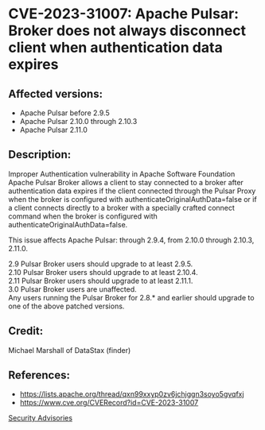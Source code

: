 # CVE-2023-31007: Apache Pulsar: Broker does not always disconnect client when authentication data expires 

## Affected versions:

- Apache Pulsar before 2.9.5
- Apache Pulsar 2.10.0 through 2.10.3
- Apache Pulsar 2.11.0

## Description:

Improper Authentication vulnerability in Apache Software Foundation Apache Pulsar Broker allows a client to stay connected to a broker after authentication data expires if the client connected through the Pulsar Proxy when the broker is configured with authenticateOriginalAuthData=false or if a client connects directly to a broker with a specially crafted connect command when the broker is configured with authenticateOriginalAuthData=false.

This issue affects Apache Pulsar: through 2.9.4, from 2.10.0 through 2.10.3, 2.11.0.

2.9 Pulsar Broker users should upgrade to at least 2.9.5.<br/>
2.10 Pulsar Broker users should upgrade to at least 2.10.4.<br/>
2.11 Pulsar Broker users should upgrade to at least 2.11.1.<br/>
3.0 Pulsar Broker users are unaffected.<br/>
Any users running the Pulsar Broker for 2.8.* and earlier should upgrade to one of the above patched versions.<br/>

## Credit:

Michael Marshall of DataStax (finder)

## References:

- https://lists.apache.org/thread/qxn99xxyp0zv6jchjggn3soyo5gvqfxj
- https://www.cve.org/CVERecord?id=CVE-2023-31007

[Security Advisories](index.md)